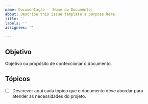 ```yaml
---
name: Documentação - [Nome do Documento]
about: Describe this issue template's purpose here.
title: ''
labels: ''
assignees: ''

---
```


## Objetivo

Objetivo ou propósito de confeccionar o documento.

## Tópicos

- [ ] Descrever aqui cada tópico que o documento deve abordar para atender as necessidades do projeto.
